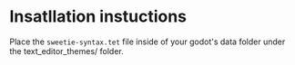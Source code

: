 # Insatllation instuctions

Place the `sweetie-syntax.tet` file inside of your godot's data folder under the text_editor_themes/ folder.